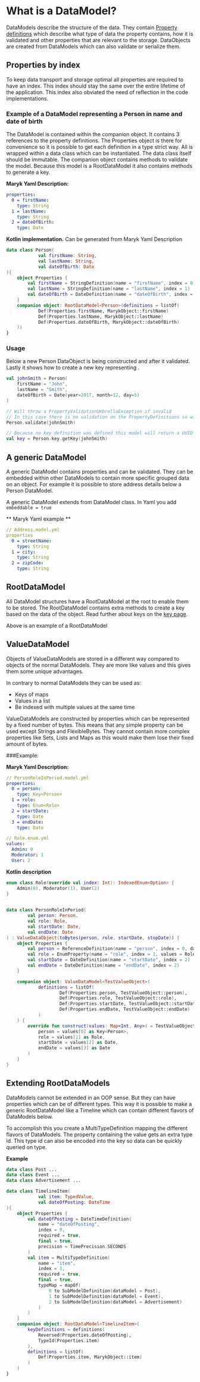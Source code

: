 # What is a DataModel?
DataModels describe the structure of the data. They contain 
[Property definitions](properties/properties.md) which describe what type of data the 
property contains, how it is validated and other properties that are relevant to the 
storage. DataObjects are created from DataModels which can also validate or serialize
them.  

## Properties by index
To keep data transport and storage optimal all properties are required to
have an index. This index should stay the same over the entire lifetime 
of the application. This index also obviated the need of reflection in 
the code implementations.

### Example of a DataModel representing a Person in name and date of birth
The DataModel is contained within the companion object. It contains 3 references to the
property definitions. The Properties object is there for convenience so it is possible 
to get each definition in a type strict way. All is wrapped within a data class which 
can be instantiated. The data class itself should be immutable. The companion object
contains methods to validate the model. Because this model is a RootDataModel it also
contains methods to generate a key.

**Maryk Yaml Description:**
```yaml
properties:
  0 = firstName:
    type: String
  1 = lastName:
    type: String
  2 = dateOfBirth:
    type: Date
```

**Kotlin implementation.** Can be generated from Maryk Yaml Description
```kotlin
data class Person(
            val firstName: String,
            val lastName: String,
            val dateOfBirth: Date
){
    object Properties {
        val firstName = StringDefinition(name = "firstName", index = 0)
        val lastName = StringDefinition(name = "lastName", index = 1)
        val dateOfBirth = DateDefinition(name = "dateOfBirth", index = 2)
    }
    companion object: RootDataModel<Person>(definitions = listOf(
            Def(Properties.firstName, MarykObject::firstName)
            Def(Properties.lastName, MarykObject::lastName)
            Def(Properties.dateOfBirth, MarykObject::dateOfBirth)
    ))
}
```

### Usage
Below a new Person DataObject is being constructed and after it validated. Lastly 
it shows how to create a new key representing . 

```kotlin
val johnSmith = Person(
    firstName = "John",
    lastName = "Smith",
    dateOfBirth = Date(year=2017, month=12, day=5)
)

// Will throw a PropertyValidationUmbrellaException if invalid
// In this case there is no validation on the PropertyDefinitions so will succeed
Person.validate(johnSmith) 

// Because no key definition was defined this model will return a UUID based key
val key = Person.key.getKey(johnSmith)
```

## A generic DataModel
A generic DataModel contains properties and can be validated. They can be embedded
within other DataModels to contain more specific grouped data on an object. For example
it is possible to store address details below a Person DataModel. 

A generic DataModel extends from DataModel class. In Yaml you add ```embeddable = true```

** Maryk Yaml example **

```yaml
// Address.model.yml
properties
  0 = streetName:
    type: String
  1 = city:
    type: String
  2 = zipCode:
    type: String
```

## RootDataModel
All DataModel structures have a RootDataModel at the root to enable them to be stored.
The RootDataModel contains extra methods to create a key based on the data of the
 object. Read further about keys on the [key page](key.md).
 
Above is an example of a RootDataModel

## ValueDataModel
Objects of ValueDataModels are stored in a different way compared to objects of the
 normal DataModels. They are more like values and this gives them some unique 
 advantages.
 
 In contrary to normal DataModels they can be used as:
 - Keys of maps
 - Values in a list
 - Be indexed with multiple values at the same time
 
ValueDataModels are constructed by properties which can be represented by a fixed number
 of bytes. This means that any simple property can be used except Strings and
 FlexibleBytes. They cannot contain more complex properties like Sets, Lists and Maps as
 this would make them lose their fixed amount of bytes.
 
###Example:
 
**Maryk Yaml Description:**
```yaml
// PersonRoleInPeriod.model.yml
properties:
  0 = person:
    type: Key<Person>
  1 = role:
    type: Enum<Role>
  2 = startDate:
    type: Date
  3 = endDate:
    type: Date
```
 
```yaml
// Role.enum.yml
values:
  Admin: 0
  Moderator: 1
  User: 2
```
 
**Kotlin description** 

```kotlin
enum class Role(override val index: Int): IndexedEnum<Option> {
    Admin(0), Moderator(1), User(2)
}

 
data class PersonRoleInPeriod(
        val person: Person,
        val role: Role,
        val startDate: Date,
        val endDate: Date
) : ValueDataObject(toBytes(person, role, startDate, stopDate)) {
    object Properties {
        val person = ReferenceDefinition(name = "person", index = 0, dataModel = Person)
        val role = EnumProperty(name = "role", index = 1, values = Role.values())
        val startDate = DateDefinition(name = "startDate", index = 2)
        val endDate = DateDefinition(name = "endDate", index = 2)
    }

    companion object: ValueDataModel<TestValueObject>(
            definitions = listOf(
                    Def(Properties.person, TestValueObject::person),
                    Def(Properties.role, TestValueObject::role),
                    Def(Properties.startDate, TestValueObject::startDate),
                    Def(Properties.endDate, TestValueObject::endDate)
            )
    ) {
        override fun construct(values: Map<Int, Any>) = TestValueObject(
            person = values[0] as Key<Person>,
            role = values[1] as Role,
            startDate = values[2] as Date,
            endDate = values[3] as Date
        )
    }
}
```

## Extending RootDataModels

DataModels cannot be extended in an OOP sense. But they can have properties which
can be of different types. This way it is possible to make a generic RootDataModel
like a Timeline which can contain different flavors of DataModels below. 

To accomplish this you create a MultiTypeDefinition mapping the different flavors 
of DataModels. The property containing the value gets an extra type id. This type id
can also be encoded into the key so data can be quickly queried on type. 

**Example**

```kotlin
data class Post ...
data class Event ...
data class Advertisement ...

data class TimelineItem(
            val item: TypedValue,
            val dateOfPosting: DateTime
){
    object Properties {
        val dateOfPosting = DateTimeDefinition(
            name = "dateOfPosting",
            index = 0,
            required = true,
            final = true,
            precision = TimePrecision.SECONDS
        )
        val item = MultiTypeDefinition(
            name = "item",
            index = 1,
            required = true,
            final = true,
            typeMap = mapOf(
                0 to SubModelDefinition(dataModel = Post),
                1 to SubModelDefinition(dataModel = Event),
                2 to SubModelDefinition(dataModel = Advertisement)
            )
        )
    }
    companion object: RootDataModel<TimelineItem>(
        keyDefinitions = definitions(
            Reversed(Properties.dateOfPosting),
            TypeId(Properties.item)
        ),
        definitions = listOf(
            Def(Properties.item, MarykObject::item)
        )
    )
}
```
 